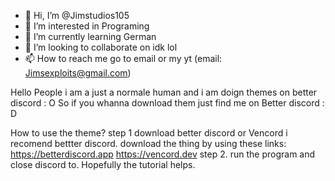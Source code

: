 - 👋 Hi, I’m @Jimstudios105
- 👀 I’m interested in Programing
- 🌱 I’m currently learning German
- 💞️ I’m looking to collaborate on idk lol
- 📫 How to reach me go to email or my yt (email: Jimsexploits@gmail.com)

Hello People i am a just a normale human and i am doign themes on better discord : O
So if you whanna download them just find me on Better discord : D

How to use the theme?
step 1 download better discord or Vencord i recomend bettter discord.
download the thing by using these links:
https://betterdiscord.app
https://vencord.dev
step 2. run the program and close discord to.
Hopefully the tutorial helps.
